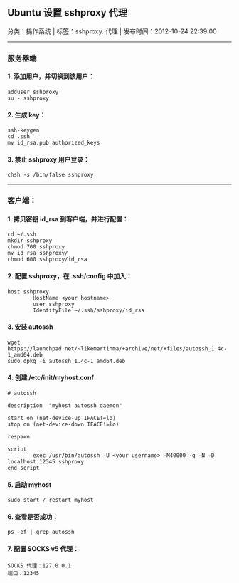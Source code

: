 ## Ubuntu 设置 sshproxy 代理

分类：操作系统 | 标签：sshproxy. 代理 | 发布时间：2012-10-24 22:39:00

___

### 服务器端

#### 1. 添加用户，并切换到该用户：

    adduser sshproxy
    su - sshproxy

#### 2. 生成 key：

    ssh-keygen
    cd .ssh
    mv id_rsa.pub authorized_keys

#### 3. 禁止 sshproxy 用户登录：

    chsh -s /bin/false sshproxy

___

### 客户端：

#### 1. 拷贝密钥 id_rsa 到客户端，并进行配置：

    cd ~/.ssh
    mkdir sshproxy
    chmod 700 sshproxy
    mv id_rsa sshproxy/
    chmod 600 sshproxy/id_rsa

#### 2. 配置 sshproxy，在 .ssh/config 中加入：

    host sshproxy
            HostName <your hostname> 
            user sshproxy 
            IdentityFile ~/.ssh/sshproxy/id_rsa

#### 3. 安装 autossh

    wget https://launchpad.net/~likemartinma/+archive/net/+files/autossh_1.4c-1_amd64.deb
    sudo dpkg -i autossh_1.4c-1_amd64.deb

#### 4. 创建 /etc/init/myhost.conf

    # autossh 
    
    description  "myhost autossh daemon" 
    
    start on (net-device-up IFACE!=lo) 
    stop on (net-device-down IFACE!=lo) 
    
    respawn 
    
    script 
            exec /usr/bin/autossh -U <your username> -M40000 -q -N -D localhost:12345 sshproxy
    end script

#### 5. 启动 myhost

    sudo start / restart myhost

#### 6. 查看是否成功：

    ps -ef | grep autossh

#### 7. 配置 SOCKS v5 代理：

    SOCKS 代理：127.0.0.1
    端口：12345